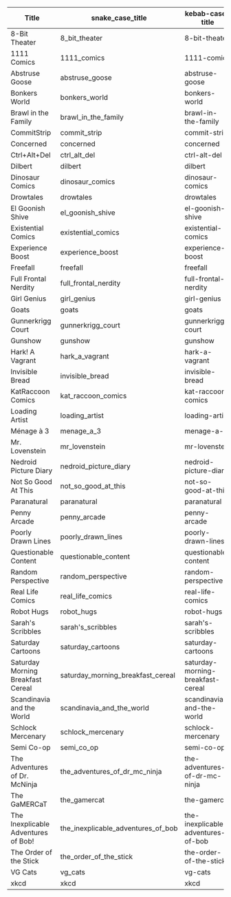 | Title                               | snake_case_title                   | kebab-case-title                   | Website URL                                     |
|-------------------------------------|------------------------------------|------------------------------------|-------------------------------------------------|
| 8-Bit Theater                       | 8_bit_theater                      | 8-bit-theater                      | https://www.nuklearpower.com/8-bit-theater/     |
| 1111 Comics                         | 1111_comics                        | 1111-comics                        | https://www.1111comics.me/                      |
| Abstruse Goose                      | abstruse_goose                     | abstruse-goose                     | https://abstrusegoose.com/                      |
| Bonkers World                       | bonkers_world                      | bonkers-world                      | https://bonkersworld.net/                       |
| Brawl in the Family                 | brawl_in_the_family                | brawl-in-the-family                | http://brawlinthefamily.keenspot.com/           |
| CommitStrip                         | commit_strip                       | commit-strip                       | https://www.commitstrip.com/en/                 |
| Concerned                           | concerned                          | concerned                          | http://www.screencuisine.net/hlcomic/           |
| Ctrl+Alt+Del                        | ctrl_alt_del                       | ctrl-alt-del                       | https://cad-comic.com/                          |
| Dilbert                             | dilbert                            | dilbert                            | https://dilbert.com/                            |
| Dinosaur Comics                     | dinosaur_comics                    | dinosaur-comics                    | https://qwantz.com/                             |
| Drowtales                           | drowtales                          | drowtales                          | https://www.drowtales.com/moonless-age/         |
| El Goonish Shive                    | el_goonish_shive                   | el-goonish-shive                   | https://www.egscomics.com/                      |
| Existential Comics                  | existential_comics                 | existential-comics                 | https://existentialcomics.com/                  |
| Experience Boost                    | experience_boost                   | experience-boost                   | https://www.xpboostcomic.com/                   |
| Freefall                            | freefall                           | freefall                           | http://freefall.purrsia.com/                    |
| Full Frontal Nerdity                | full_frontal_nerdity               | full-frontal-nerdity               | https://ffn.nodwick.com/                        |
| Girl Genius                         | girl_genius                        | girl-genius                        | https://www.girlgeniusonline.com/comic.php      |
| Goats                               | goats                              | goats                              | https://goats.com/                              |
| Gunnerkrigg Court                   | gunnerkrigg_court                  | gunnerkrigg-court                  | https://www.gunnerkrigg.com/                    |
| Gunshow                             | gunshow                            | gunshow                            | https://www.gunshowcomic.com/                   |
| Hark! A Vagrant                     | hark_a_vagrant                     | hark-a-vagrant                     | http://www.harkavagrant.com/                    |
| Invisible Bread                     | invisible_bread                    | invisible-bread                    | https://invisiblebread.com/                     |
| KatRaccoon Comics                   | kat_raccoon_comics                 | kat-raccoon-comics                 | https://katraccoon.com/                         |
| Loading Artist                      | loading_artist                     | loading-artist                     | https://loadingartist.com/                      |
| Ménage à 3                          | menage_a_3                         | menage-a-3                         | https://pixietrixcomix.com/menage-a-3/          |
| Mr. Lovenstein                      | mr_lovenstein                      | mr-lovenstein                      | https://www.mrlovenstein.com/                   |
| Nedroid Picture Diary               | nedroid_picture_diary              | nedroid-picture-diary              | http://nedroid.com/                             |
| Not So Good At This                 | not_so_good_at_this                | not-so-good-at-this                | https://www.notsogoodatthis.com/category/nsgat/ |
| Paranatural                         | paranatural                        | paranatural                        | https://www.paranatural.net/                    |
| Penny Arcade                        | penny_arcade                       | penny-arcade                       | https://www.penny-arcade.com/                   |
| Poorly Drawn Lines                  | poorly_drawn_lines                 | poorly-drawn-lines                 | https://poorlydrawnlines.com/                   |
| Questionable Content                | questionable_content               | questionable-content               | https://questionablecontent.net/                |
| Random Perspective                  | random_perspective                 | random-perspective                 | http://randomperspective.com/comic/             |
| Real Life Comics                    | real_life_comics                   | real-life-comics                   | https://www.reallifecomics.com/                 |
| Robot Hugs                          | robot_hugs                         | robot-hugs                         | https://www.robot-hugs.com/                     |
| Sarah's Scribbles                   | sarah's_scribbles                  | sarah's-scribbles                  | https://sarahcandersen.com/                     |
| Saturday Cartoons                   | saturday_cartoons                  | saturday-cartoons                  | https://www.markstivers.com/wordpress/          |
| Saturday Morning Breakfast Cereal   | saturday_morning_breakfast_cereal  | saturday-morning-breakfast-cereal  | https://www.smbc-comics.com/                    |
| Scandinavia and the World           | scandinavia_and_the_world          | scandinavia-and-the-world          | https://satwcomic.com/                          |
| Schlock Mercenary                   | schlock_mercenary                  | schlock-mercenary                  | https://www.schlockmercenary.com/               |
| Semi Co-op                          | semi_co_op                         | semi-co-op                         | https://www.semicoop.com/                       |
| The Adventures of Dr. McNinja       | the_adventures_of_dr_mc_ninja      | the-adventures-of-dr-mc-ninja      | http://drmcninja.com/                           |
| The GaMERCaT                        | the_gamercat                       | the-gamercat                       | https://thegamercat.com/                        |
| The Inexplicable Adventures of Bob! | the_inexplicable_adventures_of_bob | the-inexplicable-adventures-of-bob | https://bobadventures.thecomicseries.com/       |
| The Order of the Stick              | the_order_of_the_stick             | the-order-of-the-stick             | https://www.giantitp.com/comics/oots.html       |
| VG Cats                             | vg_cats                            | vg-cats                            | https://www.vgcats.com/                         |
| xkcd                                | xkcd                               | xkcd                               | https://xkcd.com/                               |
